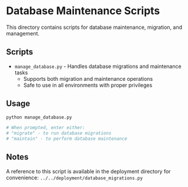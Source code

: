 # Database Maintenance Scripts

This directory contains scripts for database maintenance, migration, and management.

## Scripts

- `manage_database.py` - Handles database migrations and maintenance tasks
  - Supports both migration and maintenance operations
  - Safe to use in all environments with proper privileges

## Usage

```bash
python manage_database.py

# When prompted, enter either:
# "migrate" - to run database migrations
# "maintain" - to perform database maintenance
```

## Notes

A reference to this script is available in the deployment directory for convenience:
`../../deployment/database_migrations.py`
